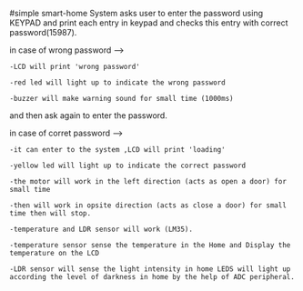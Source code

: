 #simple smart-home
System asks user to enter the password using KEYPAD and print each entry in keypad and checks this entry with correct password(15987).

in case of wrong password -->

    -LCD will print 'wrong password'
    
    -red led will light up to indicate the wrong password 
    
    -buzzer will make warning sound for small time (1000ms)
    
and then ask again to enter the password.

in case of corret password -->

    -it can enter to the system ,LCD will print 'loading'
    
    -yellow led will light up to indicate the correct password  
    
    -the motor will work in the left direction (acts as open a door) for small time
    
    -then will work in opsite direction (acts as close a door) for small time then will stop.
    
    -temperature and LDR sensor will work (LM35).
    
    -temperature sensor sense the temperature in the Home and Display the temperature on the LCD 
    
    -LDR sensor will sense the light intensity in home LEDS will light up according the level of darkness in home by the help of ADC peripheral.
